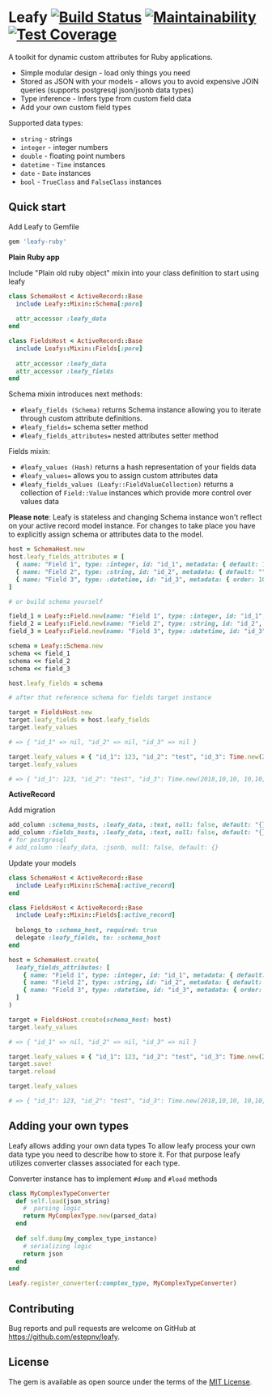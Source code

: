 # Leafy [![Build Status](https://travis-ci.org/estepnv/leafy.svg?branch=master)](https://travis-ci.org/estepnv/leafy) [![Maintainability](https://api.codeclimate.com/v1/badges/5108d8a1ac5e2915f30f/maintainability)](https://codeclimate.com/github/estepnv/leafy/maintainability) [![Test Coverage](https://api.codeclimate.com/v1/badges/5108d8a1ac5e2915f30f/test_coverage)](https://codeclimate.com/github/estepnv/leafy/test_coverage)

A toolkit for dynamic custom attributes for Ruby applications.

* Simple modular design - load only things you need
* Stored as JSON with your models - allows you to avoid expensive JOIN queries (supports postgresql json/jsonb data types)
* Type inference - Infers type from custom field data
* Add your own custom field types

Supported data types:
- `string` - strings
- `integer` - integer numbers
- `double` - floating point numbers
- `datetime` - `Time` instances
- `date` - `Date` instances
- `bool` - `TrueClass` and `FalseClass` instances

## Quick start

Add Leafy to Gemfile

```ruby
gem 'leafy-ruby'
```

**Plain Ruby app**

Include "Plain old ruby object" mixin into your class definition to start using leafy

```ruby
class SchemaHost < ActiveRecord::Base
  include Leafy::Mixin::Schema[:poro]
  
  attr_accessor :leafy_data
end

class FieldsHost < ActiveRecord::Base
  include Leafy::Mixin::Fields[:poro]
  
  attr_accessor :leafy_data
  attr_accessor :leafy_fields
end
```

Schema mixin introduces next methods:

- `#leafy_fields (Schema)` returns Schema instance allowing you to iterate through custom attribute definitions.
- `#leafy_fields=` schema setter method
- `#leafy_fields_attributes=` nested attributes setter method  

Fields mixin:

- `#leafy_values (Hash)` returns a hash representation of your fields data
- `#leafy_values=` allows you to assign custom attributes data
- `#leafy_fields_values (Leafy::FieldValueCollection)`  returns a collection of `Field::Value` instances which provide more control over values data

**Please note**:
Leafy is stateless and changing Schema instance won't reflect on your active record model instance.
For changes to take place you have to explicitly assign schema or attributes data to the model. 



```ruby
host = SchemaHost.new
host.leafy_fields_attributes = [
  { name: "Field 1", type: :integer, id: "id_1", metadata: { default: 1, placeholder: "enter an integer", required: true } },
  { name: "Field 2", type: :string, id: "id_2", metadata: { default: "", placeholder: "enter value" } },
  { name: "Field 3", type: :datetime, id: "id_3", metadata: { order: 10000 } }
]

# or build schema yourself

field_1 = Leafy::Field.new(name: "Field 1", type: :integer, id: "id_1", metadata: { default: 1, placeholder: "enter an integer", required: true })
field_2 = Leafy::Field.new(name: "Field 2", type: :string, id: "id_2", metadata: { default: "", placeholder: "enter value" })
field_3 = Leafy::Field.new(name: "Field 3", type: :datetime, id: "id_3", metadata: { order: 10000 })

schema = Leafy::Schema.new
schema << field_1
schema << field_2
schema << field_3

host.leafy_fields = schema

# after that reference schema for fields target instance

target = FieldsHost.new
target.leafy_fields = host.leafy_fields
target.leafy_values

# => { "id_1" => nil, "id_2" => nil, "id_3" => nil }

target.leafy_values = { "id_1": 123, "id_2": "test", "id_3": Time.new(2018,10,10, 10,10,10, "+03:00"), "junk": "some junk data" }
target.leafy_values

# => { "id_1": 123, "id_2": "test", "id_3": Time.new(2018,10,10, 10,10,10, "+03:00") }
```

**ActiveRecord**

Add migration
```ruby
add_column :schema_hosts, :leafy_data, :text, null: false, default: "{}"
add_column :fields_hosts, :leafy_data, :text, null: false, default: "{}"
# for postgresql
# add_column :leafy_data, :jsonb, null: false, default: {} 
```

Update your models

```ruby
class SchemaHost < ActiveRecord::Base
  include Leafy::Mixin::Schema[:active_record]
end

class FieldsHost < ActiveRecord::Base
  include Leafy::Mixin::Fields[:active_record]
  
  belongs_to :schema_host, required: true
  delegate :leafy_fields, to: :schema_host 
end
```

```ruby
host = SchemaHost.create(
  leafy_fields_attributes: [
    { name: "Field 1", type: :integer, id: "id_1", metadata: { default: 1, placeholder: "enter an integer", required: true } },
    { name: "Field 2", type: :string, id: "id_2", metadata: { default: "", placeholder: "enter value" } },
    { name: "Field 3", type: :datetime, id: "id_3", metadata: { order: 10000 } }
  ]
)

target = FieldsHost.create(schema_host: host)
target.leafy_values

# => { "id_1" => nil, "id_2" => nil, "id_3" => nil }

target.leafy_values = { "id_1": 123, "id_2": "test", "id_3": Time.new(2018,10,10, 10,10,10, "+03:00"), "junk": "some junk data" }
target.save!
target.reload

target.leafy_values

# => { "id_1": 123, "id_2": "test", "id_3": Time.new(2018,10,10, 10,10,10, "+03:00") }
```

## Adding your own types

Leafy allows adding your own data types
To allow leafy process your own data type you need to describe how to store it. For that purpose leafy utilizes converter classes associated for each type.

Converter instance has to implement `#dump` and `#load` methods

```ruby
class MyComplexTypeConverter
  def self.load(json_string)
    #  parsing logic
    return MyComplexType.new(parsed_data)
  end 
  
  def self.dump(my_complex_type_instance)
    # serializing logic
    return json
  end
end

Leafy.register_converter(:complex_type, MyComplexTypeConverter)
```

 

## Contributing

Bug reports and pull requests are welcome on GitHub at https://github.com/estepnv/leafy.

## License

The gem is available as open source under the terms of the [MIT License](https://opensource.org/licenses/MIT).

